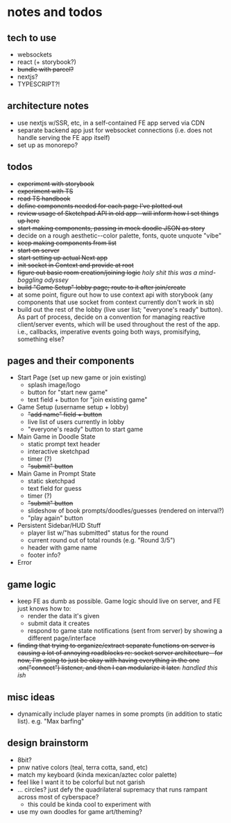 # notes and todos

## tech to use

- websockets
- react (+ storybook?)
- ~~bundle with parcel?~~
- nextjs?
- TYPESCRIPT?!

## architecture notes

- use nextjs w/SSR, etc, in a self-contained FE app served via CDN
- separate backend app just for websocket connections (i.e. does not handle serving the FE app itself)
- set up as monorepo?

## todos

- ~~experiment with storybook~~
- ~~experiment with TS~~
- ~~read TS handbook~~
- ~~define components needed for each page I've plotted out~~
- ~~review usage of Sketchpad API in old app--will inform how I set things up here~~
- ~~start making components, passing in mock doodle JSON as story~~
- decide on a rough aesthetic--color palette, fonts, quote unquote "vibe"
- ~~keep making components from list~~
- ~~start on server~~
- ~~start setting up actual Next app~~
- ~~init socket in Context and provide at root~~
- ~~figure out basic room creation/joining logic~~ _holy shit this was a mind-boggling odyssey_
- ~~build "Game Setup" lobby page; route to it after join/create~~
- at some point, figure out how to use context api with storybook (any components that use socket from context currently don't work in sb)
- build out the rest of the lobby (live user list; "everyone's ready" button). As part of process, decide on a convention for managing reactive client/server events, which will be used throughout the rest of the app. i.e., callbacks, imperative events going both ways, promisifying, something else?

## pages and their components

- Start Page (set up new game or join existing)
  - splash image/logo
  - button for "start new game"
  - text field + button for "join existing game"
- Game Setup (username setup + lobby)
  - ~~"add name" field + button~~
  - live list of users currently in lobby
  - "everyone's ready" button to start game
- Main Game in Doodle State
  - static prompt text header
  - interactive sketchpad
  - timer (?)
  - ~~"submit" button~~
- Main Game in Prompt State
  - static sketchpad
  - text field for guess
  - timer (?)
  - ~~"submit" button~~
  - slideshow of book prompts/doodles/guesses (rendered on interval?)
  - "play again" button
- Persistent Sidebar/HUD Stuff
  - player list w/"has submitted" status for the round
  - current round out of total rounds (e.g. "Round 3/5")
  - header with game name
  - footer info?
- Error

## game logic

- keep FE as dumb as possible. Game logic should live on server, and FE just knows how to:
  - render the data it's given
  - submit data it creates
  - respond to game state notifications (sent from server) by showing a different page/interface
- ~~finding that trying to organize/extract separate functions on server is causing a lot of annoying roadblocks re: socket server architecture--for now, I'm going to just be okay with having everything in the one .on("connect") listener, and then I can modularize it later.~~ _handled this ish_

## misc ideas

- dynamically include player names in some prompts (in addition to static list). e.g. "Max barfing"

## design brainstorm

- 8bit?
- pnw native colors (teal, terra cotta, sand, etc)
- match my keyboard (kinda mexican/aztec color palette)
- feel like I want it to be colorful but not garish
- ... circles? just defy the quadrilateral supremacy that runs rampant across most of cyberspace?
  - this could be kinda cool to experiment with
- use my own doodles for game art/theming?
